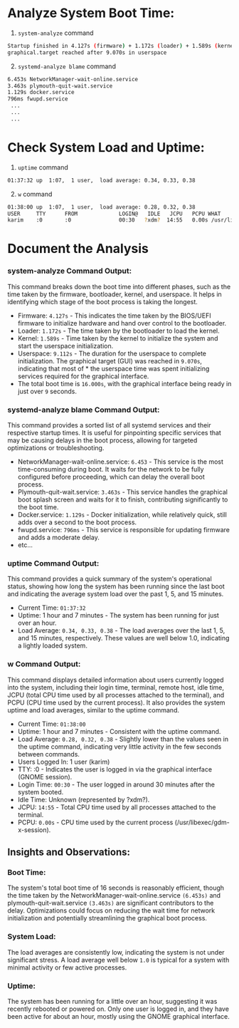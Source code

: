 # Analyze System Boot Time:
1. `system-analyze` command
```bash
Startup finished in 4.127s (firmware) + 1.172s (loader) + 1.589s (kernel) + 9.112s (userspace) = 16.000s 
graphical.target reached after 9.070s in userspace
```

2. `systemd-analyze blame` command
```bash
6.453s NetworkManager-wait-online.service
3.463s plymouth-quit-wait.service
1.129s docker.service
796ms fwupd.service
 ...
 ...
 ...
```

# Check System Load and Uptime:

1. `uptime` command
```bash
01:37:32 up  1:07,  1 user,  load average: 0.34, 0.33, 0.38
 ```

 2. `w` command
 ```bash
01:38:00 up  1:07,  1 user,  load average: 0.28, 0.32, 0.38
USER     TTY      FROM             LOGIN@   IDLE   JCPU   PCPU WHAT
karim    :0       :0               00:30   ?xdm?  14:55   0.00s /usr/libexec/gdm-x-session --run-script env GNOME_SHELL_SESSIO
```

# Document the Analysis
### system-analyze Command Output:

This command breaks down the boot time into different phases, such as the time taken by the firmware, bootloader, kernel, and userspace. It helps in identifying which stage of the boot process is taking the longest.

* Firmware: `4.127s` - This indicates the time taken by the BIOS/UEFI firmware to initialize hardware and hand over control to the bootloader.
* Loader: `1.172s` - The time taken by the bootloader to load the kernel.
* Kernel: `1.589s` - Time taken by the kernel to initialize the system and start the userspace initialization.
* Userspace: `9.112s` - The duration for the userspace to complete initialization. The graphical target (GUI) was reached in `9.070s`, indicating that most of * the userspace time was spent initializing services required for the graphical interface.
* The total boot time is `16.000s`, with the graphical interface being ready in just over `9` seconds.

### systemd-analyze blame Command Output:
This command provides a sorted list of all systemd services and their respective startup times. It is useful for pinpointing specific services that may be causing delays in the boot process, allowing for targeted optimizations or troubleshooting.

* NetworkManager-wait-online.service: `6.453` - This service is the most time-consuming during boot. It waits for the network to be fully configured before proceeding, which can delay the overall boot process.
* Plymouth-quit-wait.service: `3.463s` - This service handles the graphical boot splash screen and waits for it to finish, contributing significantly to the boot time.
* Docker.service: `1.129s` - Docker initialization, while relatively quick, still adds over a second to the boot process.
* fwupd.service: `796ms` - This service is responsible for updating firmware and adds a moderate delay.
* etc... 

### uptime Command Output:
This command provides a quick summary of the system's operational status, showing how long the system has been running since the last boot and indicating the average system load over the past 1, 5, and 15 minutes.
* Current Time: `01:37:32`
* Uptime: 1 hour and 7 minutes - The system has been running for just over an hour.
* Load Average: `0.34, 0.33, 0.38` - The load averages over the last 1, 5, and 15 minutes, respectively. These values are well below 1.0, indicating a lightly loaded system.

### w Command Output:
This command displays detailed information about users currently logged into the system, including their login time, terminal, remote host, idle time, JCPU (total CPU time used by all processes attached to the terminal), and PCPU (CPU time used by the current process). It also provides the system uptime and load averages, similar to the uptime command.

* Current Time: `01:38:00`
* Uptime: 1 hour and 7 minutes - Consistent with the uptime command.
* Load Average: `0.28, 0.32, 0.38` - Slightly lower than the values seen in the uptime command, indicating very little activity in the few seconds between commands.
* Users Logged In: 1 user (karim)
* TTY: :0 - Indicates the user is logged in via the graphical interface (GNOME session).
* Login Time: `00:30` - The user logged in around 30 minutes after the system booted.
* Idle Time: Unknown (represented by ?xdm?).
* JCPU: `14:55` - Total CPU time used by all processes attached to the terminal.
* PCPU: `0.00s` - CPU time used by the current process (/usr/libexec/gdm-x-session).


## Insights and Observations:
### Boot Time:

The system's total boot time of 16 seconds is reasonably efficient, though the time taken by the NetworkManager-wait-online.service `(6.453s)` and plymouth-quit-wait.service `(3.463s)` are significant contributors to the delay.
Optimizations could focus on reducing the wait time for network initialization and potentially streamlining the graphical boot process.

### System Load:

The load averages are consistently low, indicating the system is not under significant stress.
A load average well below `1.0` is typical for a system with minimal activity or few active processes.
### Uptime:

The system has been running for a little over an hour, suggesting it was recently rebooted or powered on.
Only one user is logged in, and they have been active for about an hour, mostly using the GNOME graphical interface.

